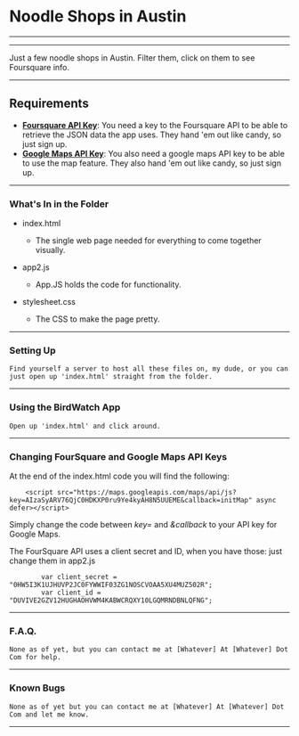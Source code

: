 # Noodle Shops in Austin
---
---
Just a few noodle shops in Austin. Filter them, click on them to see Foursquare info.

---
## Requirements

- [**Foursquare API Key**](https://developer.foursquare.com/): You need a key to the Foursquare API to be able to retrieve the JSON data the app uses. They hand 'em out like candy, so just sign up.
- [**Google Maps API Key**](https://www.python.org/): You also need a google maps API key to be able to use the map feature. They also hand 'em out like candy, so just sign up.

---
### What's In in the Folder

- index.html
    - The single web page needed for everything to come together visually.

- app2.js
    - App.JS holds the code for functionality.

- stylesheet.css
    - The CSS to make the page pretty.
---
### Setting Up
    Find yourself a server to host all these files on, my dude, or you can just open up 'index.html' straight from the folder.
---
### Using the BirdWatch App

    Open up 'index.html' and click around.

---
### Changing FourSquare and Google Maps API Keys

At the end of the index.html code you will find the following:
```
    <script src="https://maps.googleapis.com/maps/api/js?key=AIzaSyARV76QjC0HDKXP0ru9Ye4kyAH8N5UUEME&callback=initMap" async defer></script>
```
Simply change the code between *key=* and *&callback* to your API key for Google Maps.

The FourSquare API uses a client secret and ID, when you have those: just change them in app2.js
```
        var client_secret = "0HW5I3K1UJHUVP2JC0FYWWIF03ZG1NOSCVOAA5XU4MUZ502R";
        var client_id = "DUVIVE2GZV12HUGHAOHVWM4KABWCRQXY10LGQMRNDBNLQFNG";
```
---

### F.A.Q.
    None as of yet, but you can contact me at [Whatever] At [Whatever] Dot Com for help.

---
### Known Bugs
    None as of yet but you can contact me at [Whatever] At [Whatever] Dot Com and let me know.
---

 